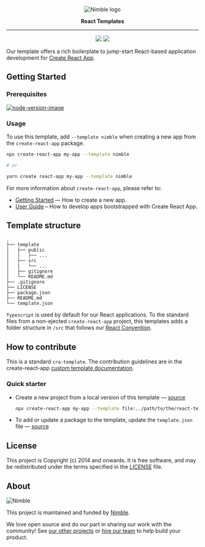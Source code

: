 <p align="center">
  <img alt="Nimble logo" src="https://assets.nimblehq.co/logo/light/logo-light-text-320.png" />
</p>

<p align="center">
  <strong>React Templates</strong>
</p>


---

<p align="center">
    <a href="https://www.npmjs.com/package/cra-template-nimble"><img src="https://badgen.net/npm/v/cra-template-nimble" /></a>
    <a href="https://www.npmjs.com/package/cra-template-nimble"><img src="https://badgen.net/npm/dy/cra-template-nimble" /></a>
</p>

Our template offers a rich boilerplate to jump-start React-based application development for [Create React App](https://github.com/facebook/create-react-app).

## Getting Started

### Prerequisites

[![node-version-image][node-v-src]](https://nodejs.org/download/release/v14.18.1/)

### Usage

To use this template, add `--template nimble` when creating a new app from the `create-react-app` package.


```sh
npx create-react-app my-app --template nimble

# or

yarn create react-app my-app --template nimble
```

For more information about `create-react-app`, please refer to:

- [Getting Started](https://create-react-app.dev/docs/getting-started) — How to create a new app.
- [User Guide](https://create-react-app.dev) – How to develop apps bootstrapped with Create React App.

## Template structure

```
.
├── template
│   ├── public
│   │   ├── ...
│   ├── src
│   |   └── ...
│   ├── gitignore
│   └── README.md
├── .gitignore
├── LICENSE
├── package.json
├── README.md
└── template.json
```

`Typescript` is used by default for our React applications. To the standard files from a non-ejected `create-react-app` project, this templates adds a folder structure in `/src` that follows our
[React Convention](https://nimblehq.co/compass/development/code-conventions/javascript/react/#project-structure).

## How to contribute

This is a standard `cra-template`. The contribution guidelines are in the create-react-app [custom template documentation](https://create-react-app.dev/docs/custom-templates/).

### Quick starter

- Create a new project from a local version of this template — [source](https://create-react-app.dev/docs/custom-templates/#testing-a-template)

  ```sh
  npx create-react-app my-app --template file:../path/to/the/react-templates/folder
  ```

- To add or update a package to the template, update the `template.json` file — [source](https://create-react-app.dev/docs/custom-templates/#the-templatejson-file)


## License

This project is Copyright (c) 2014 and onwards. It is free software,
and may be redistributed under the terms specified in the [LICENSE] file.

[LICENSE]: /LICENSE

## About

![Nimble](https://assets.nimblehq.co/logo/dark/logo-dark-text-160.png)

This project is maintained and funded by [Nimble](https://nimblehq.co).

We love open source and do our part in sharing our work with the community!
See [our other projects][community] or [hire our team][hire] to help build your product.

[community]: https://github.com/nimblehq
[hire]: https://nimblehq.co/
[node-v-src]: https://img.shields.io/badge/node-14.x.x-brightgreen.svg